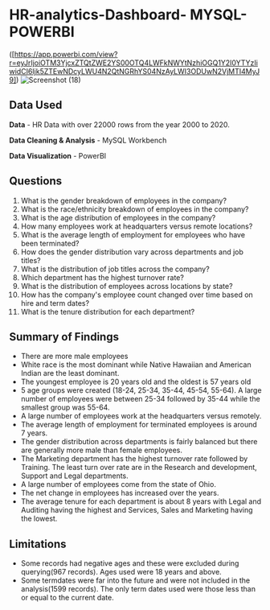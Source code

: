 # HR-analytics-Dashboard- MYSQL-POWERBI 
([https://app.powerbi.com/view?r=eyJrIjoiOTM3YjcxZTQtZWE2YS00OTQ4LWFkNWYtNzhiOGQ1Y2I0YTYzIiwidCI6Ijk5ZTEwNDcyLWU4N2QtNGRhYS04NzAyLWI3ODUwN2VjMTI4MyJ9])
![Screenshot (18)](https://github.com/vinith2523/hranalytics/assets/145689777/e9643807-a74b-4cfa-a232-72799945c14f)

## Data Used
__Data__ - HR Data with over 22000 rows from the year 2000 to 2020.

__Data Cleaning & Analysis__ - MySQL Workbench

__Data Visualization__ - PowerBI

## Questions
1. What is the gender breakdown of employees in the company?
2. What is the race/ethnicity breakdown of employees in the company?
3. What is the age distribution of employees in the company?
4. How many employees work at headquarters versus remote locations?
5. What is the average length of employment for employees who have been terminated?
6. How does the gender distribution vary across departments and job titles?
7. What is the distribution of job titles across the company?
8. Which department has the highest turnover rate?
9. What is the distribution of employees across locations by state?
10. How has the company's employee count changed over time based on hire and term dates?
11. What is the tenure distribution for each department?

## Summary of Findings
* There are more male employees
* White race is the most dominant while Native Hawaiian and American Indian are the least dominant.
* The youngest employee is 20 years old and the oldest is 57 years old
* 5 age groups were created (18-24, 25-34, 35-44, 45-54, 55-64). A large number of employees were between 25-34 followed by 35-44 while the smallest group was 55-64.
* A large number of employees work at the headquarters versus remotely.
* The average length of employment for terminated employees is around 7 years.
* The gender distribution across departments is fairly balanced but there are generally more male than female employees.
* The Marketing department has the highest turnover rate followed by Training. The least turn over rate are in the Research and development, Support and Legal departments.
* A large number of employees come from the state of Ohio.
* The net change in employees has increased over the years.
* The average tenure for each department is about 8 years with Legal and Auditing having the highest and Services, Sales and Marketing having the lowest.

## Limitations
* Some records had negative ages and these were excluded during querying(967 records). Ages used were 18 years and above.
* Some termdates were far into the future and were not included in the analysis(1599 records). The only term dates used were those less than or equal to the current date.

